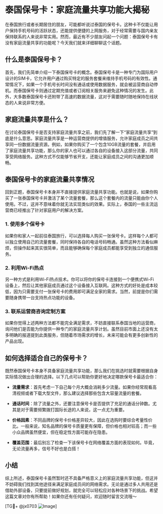 # 泰国保号卡：家庭流量共享功能大揭秘

在泰国旅行或者长期居住的朋友，可能都听说过泰国的保号卡。这种卡不仅能让用户保持手机号码的活跃状态，还能提供便捷的上网服务，对于经常需要与国内亲友保持联系的人来说非常实用。然而，最近有不少朋友问起一个问题：泰国保号卡有没有家庭流量共享的功能呢？今天我们就来详细聊聊这个话题。

## 什么是泰国保号卡？

首先，我们先简单介绍一下泰国保号卡的概念。泰国保号卡是一种专门为国际用户设计的SIM卡，它允许用户通过购买特定的服务套餐来维持手机号码的有效性。通常情况下，如果一个手机号长时间没有通话或使用数据服务，就会被运营商自动停机。而泰国保号卡则通过定期充值或者订阅相关服务来避免这种情况的发生。此外，大多数泰国保号卡还附带了高速的数据流量，这对于需要随时随地保持在线状态的人来说非常方便。

## 家庭流量共享是什么？

在讨论泰国保号卡是否支持家庭流量共享之前，我们先了解一下“家庭流量共享”到底是什么意思。家庭流量共享是一种运营商提供的增值服务，允许家庭成员之间共享同一份数据流量资源。例如，如果你购买了一个包含10GB流量的套餐，并启用了家庭流量共享功能，那么你的家人也可以通过各自的设备接入这部分流量，共同享受网络服务。这种方式不仅能够节省开支，还能让家庭成员之间的沟通更加顺畅。

## 泰国保号卡的家庭流量共享情况

回到正题，泰国保号卡本身并不直接提供家庭流量共享功能。也就是说，如果你购买了一张泰国保号卡并激活了某个流量套餐，那么这个套餐内的流量只能由你个人使用。不过，这并不意味着你就无法实现类似的效果。实际上，泰国的一些主流运营商已经推出了针对家庭用户的解决方案。

### 1. 使用多个保号卡
如果你和家人一起前往泰国旅行，可以选择每人购买一张保号卡。这样每个人都可以独立使用自己的流量套餐，同时保持各自的电话号码畅通。虽然这种方法看似麻烦，但操作起来其实很简单，而且能够确保每个家庭成员都能享受到独立的通信服务。

### 2. 利用Wi-Fi热点
另一种方式是利用Wi-Fi热点技术。你可以将你的保号卡连接到一个便携式Wi-Fi设备上，然后让其他家庭成员通过这个设备接入互联网。这种方式的好处是成本较低，因为只需要支付一张保号卡的费用即可满足全家的需求。当然，前提是你们需要随身携带一台支持热点功能的设备。

### 3. 联系运营商咨询定制方案
如果你觉得上述两种方法都不能完全满足需求，不妨直接联系泰国当地的运营商，询问他们是否能为你提供一种专门的家庭流量共享计划。虽然目前市面上还没有太多明确的报道提到此类服务，但随着市场需求的增长，未来可能会有更多创新性的产品出现。

## 如何选择适合自己的保号卡？

既然泰国保号卡本身不具备家庭流量共享功能，那么我们在挑选时就需要根据自身实际情况做出合理的选择。以下几点可以帮助你更好地决定哪款保号卡最适合你：

- **流量需求**：首先考虑一下自己每个月大概会消耗多少流量。如果你经常观看高清视频或者下载大型文件，那么建议选择那些包含大容量流量的套餐。
  
- **通话时间**：除了流量之外，还要注意保号卡是否提供了充足的通话分钟数。尤其是对于需要频繁拨打国际长途的人来说，这一点尤为重要。

- **价格因素**：不同品牌的保号卡价格差异较大，因此在选购时要综合考量性价比。一般来说，知名品牌的保号卡质量更有保障，但价格也相对较高；而一些小众品牌虽然便宜，但在稳定性方面可能存在隐患。

- **覆盖范围**：最后别忘了检查一下该保号卡在网络覆盖方面的表现如何。毕竟，无论流量再多，信号不好也是白搭！

## 小结

综上所述，泰国保号卡虽然暂时还不具备严格意义上的家庭流量共享功能，但这并不妨碍我们找到其他途径来满足家庭成员间的网络需求。无论是通过多人共用还是借助外部设备，只要提前做好规划，就完全可以轻松应对各种场景下的挑战。希望这篇文章对你有所帮助！如果你还有任何疑问，欢迎随时留言交流哦～

[TG💪+ @jx0703 ![Image](https://github.com/user-attachments/assets/dbca1d08-cadb-493c-b0ec-ad6f7a83f270)]